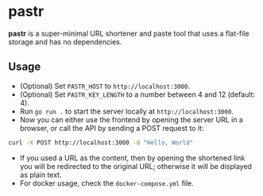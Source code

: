 # pastr

**pastr** is a super-minimal URL shortener and paste tool that uses a flat-file storage and has no dependencies.

## Usage

- (Optional) Set `PASTR_HOST` to `http://localhost:3000`.
- (Optional) Set `PASTR_KEY_LENGTH` to a number between 4 and 12 (default: 4).
- Run `go run .` to start the server locally at `http://localhost:3000`.
- Now you can either use the frontend by opening the server URL in a browser, or call the API by sending a POST request to it:

```sh
curl -X POST http://localhost:3000 -d "Hello, World"
```

- If you used a URL as the content, then by opening the shortened link you will be redirected to the original URL; otherwise it will be displayed as plain text.
- For docker usage, check the `docker-compose.yml` file.
